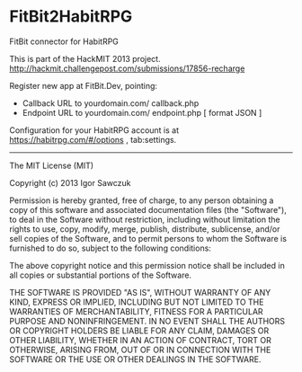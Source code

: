 FitBit2HabitRPG
===============
FitBit connector for HabitRPG

This is part of the HackMIT 2013 project. http://hackmit.challengepost.com/submissions/17856-recharge

Register new app at FitBit.Dev, pointing:
- Callback URL to yourdomain.com/ callback.php
- Endpoint URL to yourdomain.com/ endpoint.php  [ format JSON ]


Configuration for your HabitRPG account is at https://habitrpg.com/#/options , tab:settings.




---------------------------------------------
The MIT License (MIT)

Copyright (c) 2013 Igor Sawczuk

Permission is hereby granted, free of charge, to any person obtaining a copy
of this software and associated documentation files (the "Software"), to deal
in the Software without restriction, including without limitation the rights
to use, copy, modify, merge, publish, distribute, sublicense, and/or sell
copies of the Software, and to permit persons to whom the Software is
furnished to do so, subject to the following conditions:

The above copyright notice and this permission notice shall be included in
all copies or substantial portions of the Software.

THE SOFTWARE IS PROVIDED "AS IS", WITHOUT WARRANTY OF ANY KIND, EXPRESS OR
IMPLIED, INCLUDING BUT NOT LIMITED TO THE WARRANTIES OF MERCHANTABILITY,
FITNESS FOR A PARTICULAR PURPOSE AND NONINFRINGEMENT. IN NO EVENT SHALL THE
AUTHORS OR COPYRIGHT HOLDERS BE LIABLE FOR ANY CLAIM, DAMAGES OR OTHER
LIABILITY, WHETHER IN AN ACTION OF CONTRACT, TORT OR OTHERWISE, ARISING FROM,
OUT OF OR IN CONNECTION WITH THE SOFTWARE OR THE USE OR OTHER DEALINGS IN
THE SOFTWARE.
